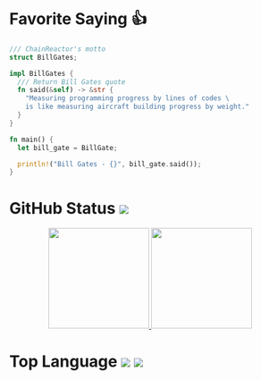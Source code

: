 # Favorite Saying 👍

```rust
/// ChainReactor's motto
struct BillGates;

impl BillGates {
  /// Return Bill Gates quote
  fn said(&self) -> &str {
    "Measuring programming progress by lines of codes \
    is like measuring aircraft building progress by weight."
  }
}

fn main() {
  let bill_gate = BillGate;

  println!("Bill Gates - {}", bill_gate.said());
}
```

# GitHub Status ![](https://komarev.com/ghpvc/?username=xfactor-toml&color=blueviolet)

<div id='profile-them' align='center'>
  <a class='github-status' href='https://github.com/lemeote'>
    <img height="180px" src='https://github-readme-stats.vercel.app/api?username=lemeote&show_icons=true&theme=radical' />
  </a>
  <a class='Most-used-languages' href='https://github.com/lemeote'>
    <img height="180px" id='github-status' src='https://github-readme-stats.vercel.app/api/top-langs/?username=lemeote&layout=compact' />
  </a>
</div>

# Top Language ![](https://img.shields.io/badge/rust-%23000000.svg?style=for-the-badge&logo=rust&logoColor=white)  ![](https://img.shields.io/badge/solidity-%23000000.svg?style=for-the-badge&logo=solidity&logoColor=white)

